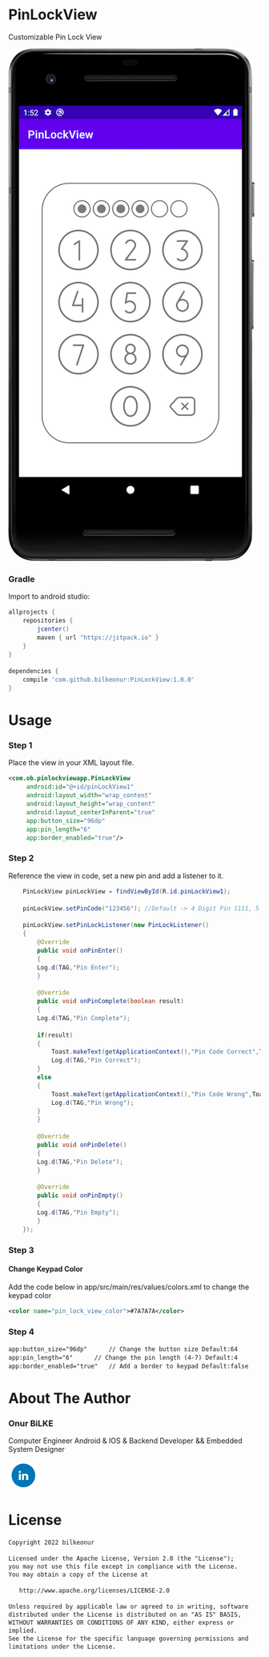 # PinLockView
Customizable Pin Lock View

![PinLockView](https://github.com/bilkeonur/PinLockView/blob/master/screens/screen.png)

### Gradle

Import to android studio:
```groovy
allprojects {
    repositories {
        jcenter()
        maven { url "https://jitpack.io" }
    }
}

dependencies {
	compile 'com.github.bilkeonur:PinLockView:1.0.0'
}
```

# Usage

### Step 1

Place the view in your XML layout file.

```xml
<com.ob.pinlockviewapp.PinLockView
     android:id="@+id/pinLockView1"
     android:layout_width="wrap_content"
     android:layout_height="wrap_content"
     android:layout_centerInParent="true"
     app:button_size="96dp"
     app:pin_length="6"
     app:border_enabled="true"/>
```

### Step 2

Reference the view in code, set a new pin and add a listener to it.

```java
    PinLockView pinLockView = findViewById(R.id.pinLockView1);
    
    pinLockView.setPinCode("123456"); //Default -> 4 Digit Pin 1111, 5 Digit Pin 11111, 6 Digit Pin 111111
    
    pinLockView.setPinLockListener(new PinLockListener()
    {
        @Override
        public void onPinEnter()
        {
	    Log.d(TAG,"Pin Enter");
        }

        @Override
        public void onPinComplete(boolean result)
        {
	    Log.d(TAG,"Pin Complete");

	    if(result)
	    {
	        Toast.makeText(getApplicationContext(),"Pin Code Correct",Toast.LENGTH_SHORT).show();
	        Log.d(TAG,"Pin Correct");
	    }
	    else
	    {
	        Toast.makeText(getApplicationContext(),"Pin Code Wrong",Toast.LENGTH_SHORT).show();
	        Log.d(TAG,"Pin Wrong");
	    }
        }

        @Override
        public void onPinDelete()
        {
	    Log.d(TAG,"Pin Delete");
        }

        @Override
        public void onPinEmpty()
        {
	    Log.d(TAG,"Pin Empty");
        }
    });
  ```
### Step 3

#### Change Keypad Color
Add the code below in app/src/main/res/values/colors.xml to change the keypad color 

```xml
<color name="pin_lock_view_color">#7A7A7A</color>
```

### Step 4

```xml
app:button_size="96dp"		// Change the button size Default:64
app:pin_length="6"		// Change the pin length (4-7) Default:4
app:border_enabled="true"	// Add a border to keypad Default:false
```

# About The Author

### Onur BiLKE

Computer Engineer
Android & IOS & Backend Developer && Embedded System Designer

<a href="https://www.linkedin.com/in/onur-bilke-55b04275/"><img src="https://github.com/aritraroy/social-icons/blob/master/linkedin-icon.png?raw=true" width="60"></a>

# License

```
Copyright 2022 bilkeonur

Licensed under the Apache License, Version 2.0 (the "License");
you may not use this file except in compliance with the License.
You may obtain a copy of the License at

   http://www.apache.org/licenses/LICENSE-2.0

Unless required by applicable law or agreed to in writing, software
distributed under the License is distributed on an "AS IS" BASIS,
WITHOUT WARRANTIES OR CONDITIONS OF ANY KIND, either express or implied.
See the License for the specific language governing permissions and
limitations under the License.
```

